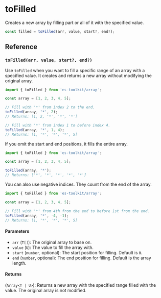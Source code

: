 # toFilled

Creates a new array by filling part or all of it with the specified value.

```typescript
const filled = toFilled(arr, value, start?, end?);
```

## Reference

### `toFilled(arr, value, start?, end?)`

Use `toFilled` when you want to fill a specific range of an array with a specified value. It creates and returns a new array without modifying the original array.

```typescript
import { toFilled } from 'es-toolkit/array';

const array = [1, 2, 3, 4, 5];

// Fill with '*' from index 2 to the end.
toFilled(array, '*', 2);
// Returns: [1, 2, '*', '*', '*']

// Fill with '*' from index 1 to before index 4.
toFilled(array, '*', 1, 4);
// Returns: [1, '*', '*', '*', 5]
```

If you omit the start and end positions, it fills the entire array.

```typescript
import { toFilled } from 'es-toolkit/array';

const array = [1, 2, 3, 4, 5];

toFilled(array, '*');
// Returns: ['*', '*', '*', '*', '*']
```

You can also use negative indices. They count from the end of the array.

```typescript
import { toFilled } from 'es-toolkit/array';

const array = [1, 2, 3, 4, 5];

// Fill with '*' from 4th from the end to before 1st from the end.
toFilled(array, '*', -4, -1);
// Returns: [1, '*', '*', '*', 5]
```

#### Parameters

- `arr` (`T[]`): The original array to base on.
- `value` (`U`): The value to fill the array with.
- `start` (`number`, optional): The start position for filling. Default is `0`.
- `end` (`number`, optional): The end position for filling. Default is the array length.

#### Returns

(`Array<T | U>`): Returns a new array with the specified range filled with the value. The original array is not modified.
